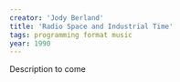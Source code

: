 ```yaml
---
creator: 'Jody Berland'
title: 'Radio Space and Industrial Time'
tags: programming format music
year: 1990
---
```


Description to come

